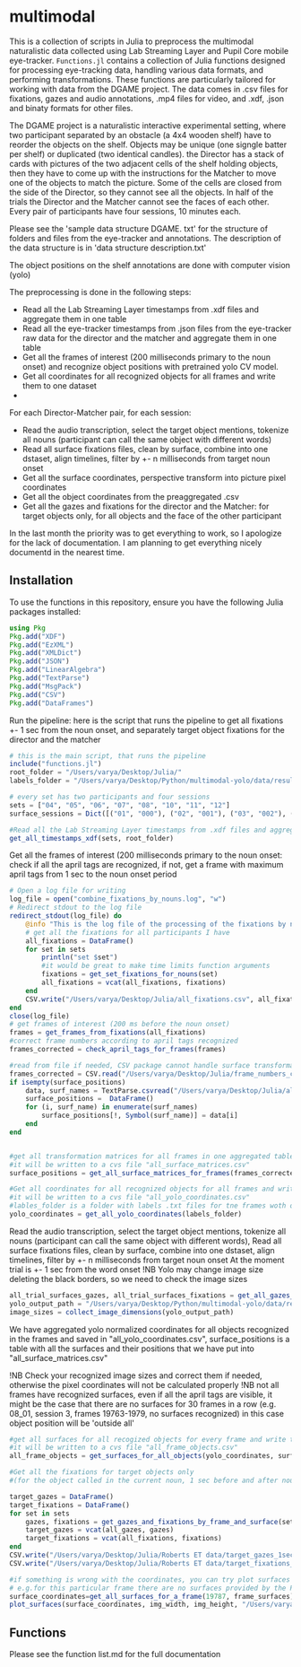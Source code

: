 # multimodal

This is a collection of scripts in Julia to preprocess the multimodal naturalistic data collected using Lab Streaming Layer and Pupil Core mobile eye-tracker. `Functions.jl` contains a collection of Julia functions designed for processing eye-tracking data, handling various data formats, and performing transformations. These functions are particularly tailored for working with data from the DGAME project. The data comes in .csv files for fixations, gazes and audio annotations, .mp4 files for video, and .xdf, .json and binaty formats for other files.

The DGAME project is a naturalistic interactive experimental setting, where two participant separated by an obstacle (a 4x4 wooden shelf) have to reorder the objects on the shelf. Objects may be unique (one signgle batter per shelf) or duplicated (two identical candles). the Director has a stack of cards with pictures of the two adjacent cells of the shelf holding objects, then they have to come up with the instructions for the Matcher to move one of the objects to match the picture. Some of the cells are closed from the side of the Director, so they cannot see all the objects. In half of the trials the Director and the Matcher cannot see the faces of each other. Every pair of participants have four sessions, 10 minutes each.

Please see the 'sample data structure DGAME. txt' for the structure of folders and files from the eye-tracker and annotations. The description of the data structure is in 'data structure description.txt'

The object positions on the shelf annotations are done with computer vision (yolo)

The preprocessing is done in the following steps:
- Read all the Lab Streaming Layer timestamps from  .xdf files and aggregate them in one table
- Read all the eye-tracker timestamps from .json files from the eye-tracker raw data for the director and the matcher and aggregate them in one table
- Get all the frames of interest (200 milliseconds primary to the noun onset) and recognize object positions with pretrained yolo CV model.
- Get all coordinates for all recognized objects for all frames and write them to one dataset
- 
For each Director-Matcher pair, for each session:
 -   Read the audio transcription, select the target object mentions, tokenize all nouns (participant can call the same object with different words)
 -   Read all surface fixations files, clean by surface, combine into one dstaset, align timelines, filter by +- n milliseconds from target noun onset
 -   Get all the surface coordinates, perspective transform into picture pixel coordinates
 -   Get all the object coordinates from the preaggregated .csv
 -   Get all the gazes and fixations for the director and the Matcher: for target objects only, for all objects and the face of the other participant

In the last month the priority was to get everything to work, so I apologize for the lack of documentation. I am planning to get everything nicely documentd in the nearest time.

## Installation

To use the functions in this repository, ensure you have the following Julia packages installed:

```julia
using Pkg
Pkg.add("XDF")
Pkg.add("EzXML")
Pkg.add("XMLDict")
Pkg.add("JSON")
Pkg.add("LinearAlgebra")
Pkg.add("TextParse")
Pkg.add("MsgPack")
Pkg.add("CSV")
Pkg.add("DataFrames")
```

Run the pipeline: here is the script that runs the pipeline to get all fixations +- 1 sec from the noun onset, and separately target object fixations for the director and the matcher

```julia
# this is the main script, that runs the pipeline
include("functions.jl")
root_folder = "/Users/varya/Desktop/Julia/"
labels_folder = "/Users/varya/Desktop/Python/multimodal-yolo/data/results/output/labels"

# every set has two participants and four sessions
sets = ["04", "05", "06", "07", "08", "10", "11", "12"]
surface_sessions = Dict([("01", "000"), ("02", "001"), ("03", "002"), ("04", "003")])

#Read all the Lab Streaming Layer timestamps from .xdf files and aggregate them in one table
get_all_timestamps_xdf(sets, root_folder)
```
Get all the frames of interest (200 milliseconds primary to the noun onset:
check if all the april tags are recognized, if not, get a frame with maximum april tags from 1 sec to the noun onset period

```julia
# Open a log file for writing
log_file = open("combine_fixations_by_nouns.log", "w")
# Redirect stdout to the log file
redirect_stdout(log_file) do
    @info "This is the log file of the processing of the fixations by nouns, you can find all the missing values and errors here"
    # get all the fixations for all participants I have
    all_fixations = DataFrame()
    for set in sets
        println("set $set")
        #it would be great to make time limits function arguments
        fixations = get_set_fixations_for_nouns(set)
        all_fixations = vcat(all_fixations, fixations)
    end
    CSV.write("/Users/varya/Desktop/Julia/all_fixations.csv", all_fixations)
end
close(log_file)
# get frames of interest (200 ms before the noun onset)
frames = get_frames_from_fixations(all_fixations)
#correct frame numbers according to april tags recognized
frames_corrected = check_april_tags_for_frames(frames)

#read from file if needed, CSV package cannot handle surface transformation matrices, so use TextParse
frames_corrected = CSV.read("/Users/varya/Desktop/Julia/frame_numbers_corrected_with_tokens.csv", DataFrame)
if isempty(surface_positions)
    data, surf_names = TextParse.csvread("/Users/varya/Desktop/Julia/all_surface_matrices.csv")
    surface_positions =  DataFrame()
    for (i, surf_name) in enumerate(surf_names)
        surface_positions[!, Symbol(surf_name)] = data[i]
    end
end


#get all transformation matrices for all frames in one aggregated table
#it will be written to a cvs file "all_surface_matrices.csv"
surface_positions = get_all_surface_matrices_for_frames(frames_corrected)

#Get all coordinates for all recognized objects for all frames and write them to one dataset
#it will be written to a cvs file "all_yolo_coordinates.csv"
#lables_folder is a folder with labels .txt files for tne frames woth objects recognized by Yolo
yolo_coordinates = get_all_yolo_coordinates(labels_folder)
```

Read the audio transcription, select the target object mentions, tokenize all nouns (participant can call the same object with different words),
Read all surface fixations files, clean by surface, combine into one dstaset, align timelines, filter by +- n milliseconds from target noun onset
At the moment trial is +- 1 sec from the word onset
!NB Yolo may change image size deleting the black borders, so we need to check the image sizes

```julia
all_trial_surfaces_gazes, all_trial_surfaces_fixations = get_all_gazes_and_fixations_by_frame(sets)
yolo_output_path = "/Users/varya/Desktop/Python/multimodal-yolo/data/results/output"
image_sizes = collect_image_dimensions(yolo_output_path)
```


We have aggregated yolo normalized coordinates for all objects recognized in the frames and saved in "all_yolo_coordinates.csv",
surface_positions is a table with all the surfaces and their positions that we have put into "all_surface_matrices.csv"

!NB Check your recognized image sizes and correct them if needed, otherwise the pixel coordinates will not be calculated properly
!NB not all frames have recognized surfaces, even if all the april tags are visible, it might be the case that there are no surfaces for 30 frames in a row (e.g. 08_01, session 3, frames 19763-1979, no surfaces recognized)
in this case object position will be 'outside all'

```julia
#get all surfaces for all recogized objects for every frame and write the aggregated table to a csv file
#it will be written to a cvs file "all_frame_objects.csv"
all_frame_objects = get_surfaces_for_all_objects(yolo_coordinates, surface_positions, root_folder, frames_corrected, image_sizes)

#Get all the fixations for target objects only 
#(for the object called in the current noun, 1 sec before and after noun onset)

target_gazes = DataFrame()
target_fixations = DataFrame()
for set in sets
    gazes, fixations = get_gazes_and_fixations_by_frame_and_surface(set, all_frame_objects)
    target_gazes = vcat(all_gazes, gazes)
    target_fixations = vcat(all_fixations, fixations)
end   
CSV.write("/Users/varya/Desktop/Julia/Roberts ET data/target_gazes_1sec.csv", target_gazes)
CSV.write("/Users/varya/Desktop/Julia/Roberts ET data/target_fixations_1sec.csv", target_fixations)

#if something is wrong with the coordinates, you can try plot surfaces to find out
# e.g.for this particular frame there are no surfaces provided by the Pupil Core plugin
surface_coordinates=get_all_surfaces_for_a_frame(19787, frame_surfaces)
plot_surfaces(surface_coordinates, img_width, img_height, "/Users/varya/Desktop/Python/multimodal-yolo/data/results/output/set05_01_session2_frame_9690.jpg")

```
## Functions
Please see the function list.md for the full documentation